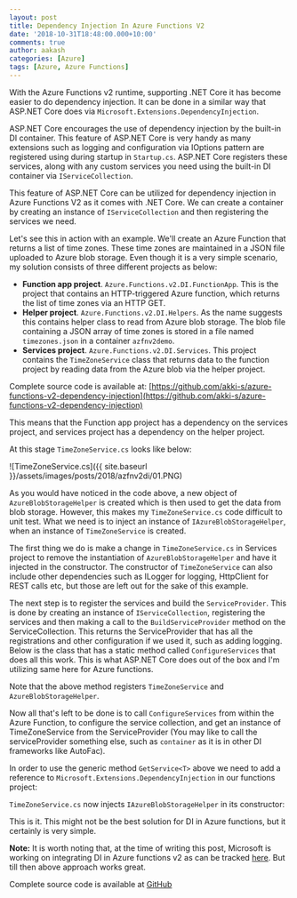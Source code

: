 ```yaml
---
layout: post
title: Dependency Injection In Azure Functions V2
date: '2018-10-31T18:48:00.000+10:00'
comments: true
author: aakash
categories: [Azure]
tags: [Azure, Azure Functions]
---
```


With the Azure Functions v2 runtime, supporting .NET Core it has become easier to do dependency injection. It can be done in a similar way that ASP.NET Core does via `Microsoft.Extensions.DependencyInjection`. 

ASP.NET Core encourages the use of dependency injection by the built-in DI container. This feature of ASP.NET Core is very handy as many extensions such as logging and configuration via IOptions pattern are registered using during startup in `Startup.cs`. ASP.NET Core registers these services, along with any custom services you need using the built-in DI container via `IServiceCollection`.

This feature of ASP.NET Core can be utilized for dependency injection in Azure Functions V2 as it comes with .NET Core. We can create a container by creating an instance of `IServiceCollection` and then registering the services we need. 

Let's see this in action with an example. We'll create an Azure Function that returns a list of time zones. These time zones are maintained in a JSON file uploaded to Azure blob storage. Even though it is a very simple scenario, my solution consists of three different projects as below:

- **Function app project**. `Azure.Functions.v2.DI.FunctionApp`. This is the project that contains an HTTP-triggered Azure function, which returns the list of time zones via an HTTP GET.
- **Helper project**. `Azure.Functions.v2.DI.Helpers`. As the name suggests this contains helper class to read from Azure blob storage. The blob file containing a JSON array of time zones is stored in a file named `timezones.json` in a container `azfnv2demo`.
- **Services project**. `Azure.Functions.v2.DI.Services`. This project contains the `TimeZoneService` class that returns data to the function project by reading data from the Azure blob via the helper project.

Complete source code is available at: [https://github.com/akki-s/azure-functions-v2-dependency-injection](https://github.com/akki-s/azure-functions-v2-dependency-injection)

This means that the Function app project has a dependency on the services project, and services project has a dependency on the helper project. 

At this stage `TimeZoneService.cs` looks like below:

![TimeZoneService.cs]({{ site.baseurl }}/assets/images/posts/2018/azfnv2di/01.PNG)

As you would have noticed in the code above, a new object of `AzureBlobStorageHelper` is created which is then used to get the data from blob storage. However, this makes my `TimeZoneService.cs` code difficult to unit test. What we need is to inject an instance of `IAzureBlobStorageHelper`, when an instance of `TimeZoneService` is created.

The first thing we do is make a change in `TimeZoneService.cs` in Services project to remove the instantiation of `AzureBlobStorageHelper` and have it injected in the constructor. The constructor of `TimeZoneService` can also include other dependencies such as ILogger for logging, HttpClient for REST calls etc, but those are left out for the sake of this example.

The next step is to register the services and build the `ServiceProvider`. This is done by creating an instance of `IServiceCollection`, registering the services and then making a call to the `BuildServiceProvider` method on the ServiceCollection. This returns the ServiceProvider that has all the registrations and other configuration if we used it, such as adding logging. Below is the class that has a static method called `ConfigureServices` that does all this work. This is what ASP.NET Core does out of the box and I'm utilizing same here for Azure functions.

<script src="https://gist.github.com/akki-s/fb78c62b7fc6adc3fc8f23058c0dede4.js"></script>

Note that the above method registers `TimeZoneService` and `AzureBlobStorageHelper`.

Now all that's left to be done is to call `ConfigureServices` from within the Azure Function, to configure the service collection, and get an instance of TimeZoneService from the ServiceProvider (You may like to call the serviceProvider something else, such as `container` as it is in other DI frameworks like AutoFac).

<script src="https://gist.github.com/akki-s/d7d0f87869276b3c8463b0f9e89efc56.js"></script>

In order to use the generic method `GetService<T>` above we need to add a reference to `Microsoft.Extensions.DependencyInjection` in our functions project:

<script src="https://gist.github.com/akki-s/32ad397225d655e7835836c0da3d1dfa.js"></script>

`TimeZoneService.cs` now injects `IAzureBlobStorageHelper` in its constructor:

<script src="https://gist.github.com/akki-s/923728e1332cf510d13f53d8ad12ac74.js"></script>

This is it. This might not be the best solution for DI in Azure functions, but it certainly is very simple. 

**Note:** It is worth noting that, at the time of writing this post, Microsoft is working on integrating DI in Azure functions v2 as can be tracked [here](https://github.com/Azure/Azure-Functions/issues/299). But till then above approach works great.

Complete source code is available at [GitHub](https://github.com/akki-s/azure-functions-v2-dependency-injection)